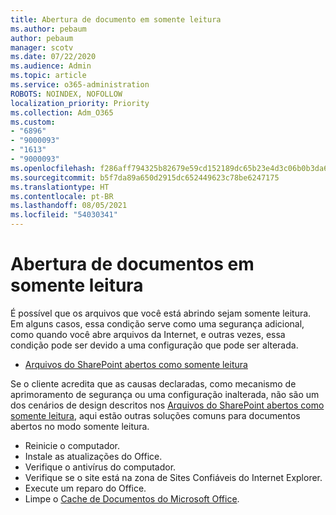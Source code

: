```yaml
---
title: Abertura de documento em somente leitura
ms.author: pebaum
author: pebaum
manager: scotv
ms.date: 07/22/2020
ms.audience: Admin
ms.topic: article
ms.service: o365-administration
ROBOTS: NOINDEX, NOFOLLOW
localization_priority: Priority
ms.collection: Adm_O365
ms.custom:
- "6896"
- "9000093"
- "1613"
- "9000093"
ms.openlocfilehash: f286aff794325b82679e59cd152189dc65b23e4d3c06b0b3da65851cd767bbaa
ms.sourcegitcommit: b5f7da89a650d2915dc652449623c78be6247175
ms.translationtype: HT
ms.contentlocale: pt-BR
ms.lasthandoff: 08/05/2021
ms.locfileid: "54030341"
---
```

# <a name="documents-opening-in-read-only"></a>Abertura de documentos em somente leitura

É possível que os arquivos que você está abrindo sejam somente leitura. Em alguns casos, essa condição serve como uma segurança adicional, como quando você abre arquivos da Internet, e outras vezes, essa condição pode ser devido a uma configuração que pode ser alterada.

- [Arquivos do SharePoint abertos como somente leitura](https://docs.microsoft.com/sharepoint/troubleshoot/lists-and-libraries/files-open-as-read-only-and-cannot-check-in-or-out)

Se o cliente acredita que as causas declaradas, como mecanismo de aprimoramento de segurança ou uma configuração inalterada, não são um dos cenários de design descritos nos [Arquivos do SharePoint abertos como somente leitura](https://docs.microsoft.com/sharepoint/troubleshoot/lists-and-libraries/files-open-as-read-only-and-cannot-check-in-or-out), aqui estão outras soluções comuns para documentos abertos no modo somente leitura.

- Reinicie o computador.
- Instale as atualizações do Office.
- Verifique o antivírus do computador.
- Verifique se o site está na zona de Sites Confiáveis do Internet Explorer.
- Execute um reparo do Office.
- Limpe o [Cache de Documentos do Microsoft Office](https://support.microsoft.com/office/delete-your-office-document-cache-b1d3765e-d71b-4bb8-99ca-acd22c42995d?ui=en-us&rs=en-us&ad=us).

